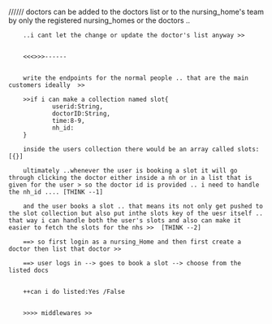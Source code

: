 //////   doctors can be added to the doctors list or to the nursing_home's team by only the registered nursing_homes
        or the doctors .. 

        ..i cant let the change or update the doctor's list anyway >>


        <<<>>>------


        write the endpoints for the normal people .. that are the main customers ideally  >> 

        >>if i can make a collection named slot{
                userid:String,
                doctorID:String,
                time:8-9,
                nh_id:
        }
        
        inside the users collection there would be an array called slots:[{}]

        ultimately ..whenever the user is booking a slot it will go through clicking the doctor either inside a nh or in a list that is given for the user > so the doctor id is provided .. i need to handle the nh_id .... [THINK --1]

        and the user books a slot .. that means its not only get pushed to the slot collection but also put inthe slots key of the uesr itself .. that way i can handle both the user's slots and also can make it easier to fetch the slots for the nhs >>  [THINK --2]

        ==> so first login as a nursing_Home and then first create a doctor then list that doctor >> 

        ==> user logs in --> goes to book a slot --> choose from the listed docs 


        ++can i do listed:Yes /False


        >>>> middlewares >> 